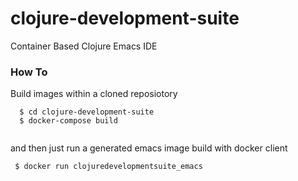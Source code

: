# clojure-development-suite
Container Based Clojure Emacs IDE

### How To

Build images within a cloned reposiotory

```
  $ cd clojure-development-suite
  $ docker-compose build
  
```

and then just run a generated emacs image build with docker client

```
 $ docker run clojuredevelopmentsuite_emacs
``` 
